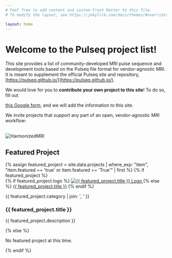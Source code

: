 ```yaml
---
# Feel free to add content and custom Front Matter to this file.
# To modify the layout, see https://jekyllrb.com/docs/themes/#overriding-theme-defaults

layout: home
---
```


<h1> Welcome to the Pulseq project list! </h1>

This site provides a list of
community-developed MRI pulse sequence and development tools
based on the Pulseq file format for vendor-agnostic MRI.
It is meant to supplement the official Pulseq site and repository,
[https://pulseq.github.io/](https://pulseq.github.io/).

We would love for you to **contribute your own project to this site**!
To do so, fill out

[this Google form,](https://forms.gle/y6FwNjr2GR6E6Dg96)
and we will add the information to this site.

We invite projects that support any part of an open, vendor-agnostic MRI workflow:

<br>
<img src="{{ site.baseurl }}/assets/images/hmri.png" alt="HarmonizedMRI"/> <!-- width="800"/> -->

<!-- Featured Project Section -->
<br>
<h2>Featured Project</h2>
<div id="featuredProject">
  {% assign featured_project = site.data.projects | where_exp: "item", "item.featured == 'true' or item.featured == 'True'" | first %}
  {% if featured_project %}
    <div class="project-item" data-category="{{ featured_project.category | join: ', ' }}">
      <div class="project-logo">
        {% if featured_project.logo %}
          <a href="{{ featured_project.url }}" target="_blank">
            <img src="{{ site.baseurl }}{{ featured_project.logo }}" alt="{{ featured_project.title }} Logo" />
          </a>
        {% else %}
          <a href="{{ featured_project.url }}" target="_blank">{{ featured_project.title }}</a>
        {% endif %}
      </div>
      <div class="project-content">
        <p class="categories">{{ featured_project.category | join: ', ' }}</p>
        <h3>{{ featured_project.title }}</h3>
        <p>{{ featured_project.description }}</p>
      </div>
    </div>
  {% else %}
    <p>No featured project at this time.</p>
  {% endif %}
</div>
